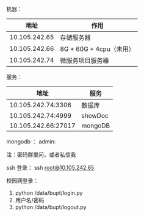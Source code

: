 

机器：

| 地址            | 作用                  |
| ------------- | ------------------- |
| 10.105.242.65 | 存储服务器               |
| 10.105.242.66 | 8G + 60G + 4cpu（未用） |
| 10.105.242.74 | 微服务项目服务器            |

服务：

| 地址                 | 服务   |
| ------------------ | ---- |
| 10.105.242.74:3306 | 数据库  |
| 10.105.242.74:4999 | showDoc |
| 10.105.242.66:27017 | mongoDB |

mongodb ： admin:<password>



注：密码群里问，或者私信我

ssh 登录：
ssh root@10.105.242.65

校园网登录： 
1. python /data/bupt/login.py
2. 用户名/密码
3. python /data/bupt/logout.py
